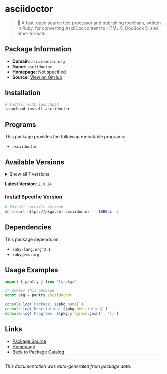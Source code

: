 # asciidoctor

> :gem: A fast, open source text processor and publishing toolchain, written in Ruby, for converting AsciiDoc content to HTML 5, DocBook 5, and other formats.

## Package Information

- **Domain**: `asciidoctor.org`
- **Name**: `asciidoctor`
- **Homepage**: Not specified
- **Source**: [View on GitHub](https://github.com/pkgxdev/pantry/tree/main/projects/asciidoctor.org/package.yml)

## Installation

```bash
# Install with launchpad
launchpad install asciidoctor
```

## Programs

This package provides the following executable programs:

- `asciidoctor`

## Available Versions

<details>
<summary>Show all 7 versions</summary>

- `2.0.24`, `2.0.23`, `2.0.22`, `2.0.21`, `2.0.20`
- `2.0.19`, `2.0.18`

</details>

**Latest Version**: `2.0.24`

### Install Specific Version

```bash
# Install specific version
sh <(curl https://pkgx.sh) asciidoctor -- $SHELL -i
```

## Dependencies

This package depends on:

- `ruby-lang.org^3.1`
- `rubygems.org`

## Usage Examples

```typescript
import { pantry } from 'ts-pkgx'

// Access this package
const pkg = pantry.asciidoctor

console.log(`Package: ${pkg.name}`)
console.log(`Description: ${pkg.description}`)
console.log(`Programs: ${pkg.programs.join(', ')}`)
```

## Links

- [Package Source](https://github.com/pkgxdev/pantry/tree/main/projects/asciidoctor.org/package.yml)
- [Homepage](#)
- [Back to Package Catalog](../../package-catalog.md)

---

*This documentation was auto-generated from package data.*
